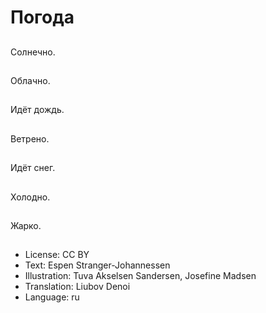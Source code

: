# Погода

##
Солнечно.

##
Облачно.

##
Идёт дождь.

##
Ветрено.

##
Идёт снег.

##
Холодно.

##
Жарко.

##
* License: CC BY
* Text: Espen Stranger-Johannessen
* Illustration: Tuva Akselsen Sandersen, Josefine Madsen
* Translation: Liubov Denoi
* Language: ru
